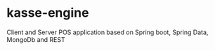 # kasse-engine
Client and Server POS application based on Spring boot, Spring Data, MongoDb and REST
